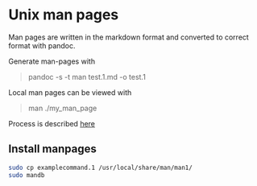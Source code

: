 # Unix man pages

Man pages are written in the markdown format and converted to correct format with pandoc.

Generate man-pages with

> pandoc -s -t man test.1.md -o test.1

Local man pages can be viewed with

>man ./my_man_page

Process is described [here](<https://unix.stackexchange.com/questions/6891/how-can-i-add-man-page-entries-for-my-own-power-tools>)


## Install manpages

```bash
sudo cp examplecommand.1 /usr/local/share/man/man1/
sudo mandb
```